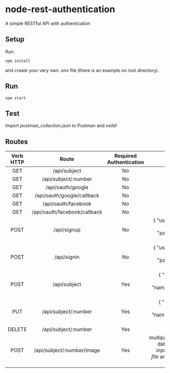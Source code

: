 # node-rest-authentication
A simple RESTful API with authentication

## Setup
Run:

```
npm install
```
and create your very own *.env* file (there is an example on root directory).

## Run
```
npm start
```

## Test
Import *postman_collection.json* to Postman and _voilà_!

## Routes

| Verb HTTP |                Route                        | Required Authentication | Params |
|:---------:|:-------------------------------------------:|:-------:|-------:|
| GET       | /api/subject                  |            No           |
| GET       | /api/subject/:number          |            No           |
| GET       | /api/oauth/google             |            No           |
| GET       | /api/oauth/google/callback    |            No           |
| GET       | /api/oauth/facebook           |            No           |
| GET       | /api/oauth/facebook/callback  |            No           |
| POST      | /api/signup                   |            No           |{ "username": String, "password": String }
| POST      | /api/signin                   |            No           |{ "username": String, "password": String }
| POST      | /api/subject                  |           Yes           |{ "number": Integer, "name": String }
| PUT       | /api/subject/:number          |           Yes           |{ "number": Integer, "name": String }
| DELETE    | /api/subject/:number          |           Yes           |
| POST      | /api/subject/:number/image    |           Yes           |multipart/form-data with an input of type *file* and named as *image*
